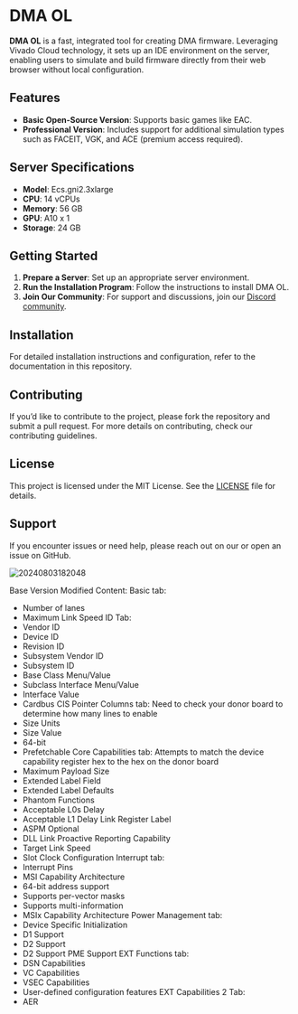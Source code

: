 # DMA OL

**DMA OL** is a fast, integrated tool for creating DMA firmware. Leveraging Vivado Cloud technology, it sets up an IDE environment on the server, enabling users to simulate and build firmware directly from their web browser without local configuration.

## Features

- **Basic Open-Source Version**: Supports basic games like EAC.
- **Professional Version**: Includes support for additional simulation types such as FACEIT, VGK, and ACE (premium access required).

## Server Specifications

- **Model**: Ecs.gni2.3xlarge
- **CPU**: 14 vCPUs
- **Memory**: 56 GB
- **GPU**: A10 x 1
- **Storage**: 24 GB

## Getting Started

1. **Prepare a Server**: Set up an appropriate server environment.
2. **Run the Installation Program**: Follow the instructions to install DMA OL.
3. **Join Our Community**: For support and discussions, join our [Discord community](https://discord.gg/5fSeJu94).

## Installation

For detailed installation instructions and configuration, refer to the documentation in this repository.

## Contributing

If you’d like to contribute to the project, please fork the repository and submit a pull request. For more details on contributing, check our contributing guidelines.

## License

This project is licensed under the MIT License. See the [LICENSE](LICENSE) file for details.

## Support

If you encounter issues or need help, please reach out on our  or open an issue on GitHub.




![20240803182048](https://github.com/user-attachments/assets/14364952-f85e-4eba-bc6a-8423f76b12ba)


Base Version Modified Content:
 Basic tab:
- Number of lanes
- Maximum Link Speed
ID Tab:
- Vendor ID
- Device ID
- Revision ID
- Subsystem Vendor ID
- Subsystem ID
- Base Class Menu/Value
- Subclass Interface Menu/Value
- Interface Value
- Cardbus CIS Pointer
Columns tab:
Need to check your donor board to determine how many lines to enable
- Size Units
- Size Value
- 64-bit
- Prefetchable
Core Capabilities tab:
Attempts to match the device capability register hex to the hex on the donor board
- Maximum Payload Size
- Extended Label Field
- Extended Label Defaults
- Phantom Functions
- Acceptable L0s Delay
- Acceptable L1 Delay
Link Register Label
- ASPM Optional
- DLL Link Proactive Reporting Capability
- Target Link Speed
- Slot Clock Configuration
Interrupt tab:
- Interrupt Pins
- MSI Capability Architecture
- 64-bit address support
- Supports per-vector masks
- Supports multi-information
- MSIx Capability Architecture
Power Management tab:
- Device Specific Initialization
- D1 Support
- D2 Support
- D2 Support PME Support
EXT Functions tab:
- DSN Capabilities
- VC Capabilities
- VSEC Capabilities
- User-defined configuration features
EXT Capabilities 2 Tab:
- AER

